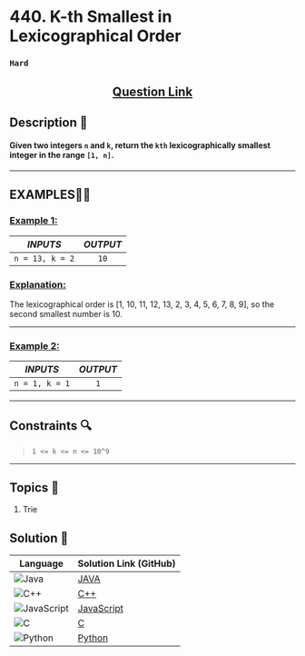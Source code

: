 # 440. K-th Smallest in Lexicographical Order

### `Hard`


<h2 align="center">
<a href="https://leetcode.com/problems/k-th-smallest-in-lexicographical-order/description/?envType=daily-question&envId=2024-09-22"><strong>Question Link</strong></a>
</h2>


## Description 📑

#### Given two integers `n` and `k`, return the `kth` lexicographically smallest integer in the range `[1, n]`.

---

## **EXAMPLES**💫✨ </br>

<h3>

<ins>**Example 1**:</ins> </br>


| _INPUTS_ | _OUTPUT_ |
| :-----------: | :-----------: |
| `n = 13, k = 2` | `10` |

</h3>

<h3>
<ins>Explanation:</ins>
</h3>

The lexicographical order is [1, 10, 11, 12, 13, 2, 3, 4, 5, 6, 7, 8, 9], so the second smallest number is 10.

____
<h3>

<ins>**Example 2**:</ins> </br>

| _INPUTS_ | _OUTPUT_ |
| :-----------: | :-----------: |
| `n = 1, k = 1` | `1` |

</h3>


___

## Constraints 🔍

> `1 <= k <= n <= 10^9`

___

## Topics 📝

1. Trie


## Solution 📃

|  Language   |  Solution Link (GitHub) |
| ------------- | ------------- |
|  ![Java](https://img.shields.io/badge/java-%23ED8B00.svg?style=flat&logo=openjdk&logoColor=white)  | [JAVA](https://github.com/Purnima47/Leetcode-Solutions/blob/main/%F0%9F%94%B4%20Hard/440%20-%20K-th%20Smallest%20in%20Lexicographical%20Order/_440K-thSmallestInLexicographicalOrder.java) |
|  ![C++](https://img.shields.io/badge/c++-%2300599C.svg?style=plastic&logo=c%2B%2B&logoColor=white)  | [C++](https://github.com/Purnima47/Leetcode-Solutions/blob/main/%F0%9F%94%B4%20Hard/440%20-%20K-th%20Smallest%20in%20Lexicographical%20Order/_440K-thSmallestInLexicographicalOrder.cpp)  |
|  ![JavaScript](https://img.shields.io/badge/javascript-%23323330.svg?style=flat&logo=javascript&logoColor=%23F7DF1E)  | [JavaScript](https://github.com/Purnima47/Leetcode-Solutions/blob/main/%F0%9F%94%B4%20Hard/440%20-%20K-th%20Smallest%20in%20Lexicographical%20Order/_440K-thSmallestInLexicographicalOrder.js) |
|![C](https://img.shields.io/badge/c-%2300599C.svg?style=plastic&logo=c&logoColor=white)| [C](https://github.com/Purnima47/Leetcode-Solutions/blob/main/%F0%9F%94%B4%20Hard/440%20-%20K-th%20Smallest%20in%20Lexicographical%20Order/_440K-thSmallestInLexicographicalOrder.c) |
|![Python](https://img.shields.io/badge/python-3670A0?style=plastic&logo=python&logoColor=ffdd54)| [Python](https://github.com/Purnima47/Leetcode-Solutions/blob/main/%F0%9F%94%B4%20Hard/440%20-%20K-th%20Smallest%20in%20Lexicographical%20Order/_440K-thSmallestInLexicographicalOrder.py) |
